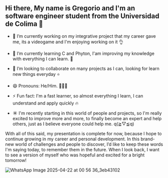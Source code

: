 ## Hi there, My name is Gregorio and I'm an software engineer student from the Universidad de Colima 👋

- 🔭 I’m currently working on my integrative project that my career gave me, its a videogame and I'm enjoying working on it 👌
- 🌱 I’m currently learning C and Phyton, I'am improving my knowledge with everything I can learn. 💭
- 👯 I’m looking to collaborate on many projects as I can, looking for learn new things everyday ⭐
- 😄 Pronouns: He/Him. 🙍🏽‍♂️
- ⚡ Fun fact: I'm a fast learner, so almost everything I learn, I can understand and apply quickly 🔥
  
- ☀️ I'm recently starting in this world of people and projects, so I'm really excited to improve more and more, to finally become an expert and help others, just as I believe everyone could help me. q(≧▽≦q)

With all of this said, my presentation is complete for now, because I hope to continue growing in my career and personal development. In this brand-new world of challenges and people to discover, I’d like to keep these words I'm saying today, to remember them in the future. When I look back, I want to see a version of myself who was hopeful and excited for a bright tomorrow! 


![WhatsApp Image 2025-04-22 at 00 56 36_3eb43102](https://github.com/user-attachments/assets/9fa373ac-15bd-43bb-9cee-b45a6cb60e75)


